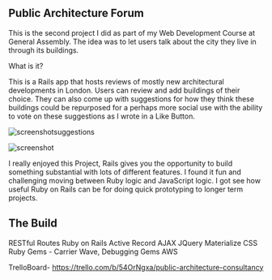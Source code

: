 Public Architecture Forum
-------------------------
This is the second project I did as part of my Web Development Course at General Assembly. The idea was to let users talk about the city they live in through its buildings. 

What is it?

This is a Rails app that hosts reviews of mostly new architectural developments in London. Users can review and add buildings of their choice. They can also come up with suggestions for how they think these buildings could be repurposed for a perhaps more social use with the ability to vote on these suggestions as I wrote in a Like Button.

![screenshotsuggestions](https://cloud.githubusercontent.com/assets/9989447/10041184/42b4a4a0-61da-11e5-915e-1f23cdb828cf.png)

![screenshot](https://cloud.githubusercontent.com/assets/9989447/10041215/6794d1d2-61da-11e5-8975-a77271f89b98.png)


I really enjoyed this Project, Rails gives you the opportunity to build something substantial with lots of different features. I found it fun and challenging moving between Ruby logic and JavaScript logic. I got see how useful Ruby on Rails can be for doing quick prototyping to longer term projects.

The Build
----------
RESTful Routes
Ruby on Rails
Active Record
AJAX
JQuery
Materialize CSS
Ruby Gems - Carrier Wave, Debugging Gems
AWS

TrelloBoard- https://trello.com/b/54OrNgxa/public-architecture-consultancy
